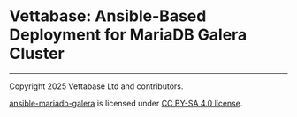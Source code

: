 # Vettabase: Ansible-Based Deployment for MariaDB Galera Cluster

---

Copyright 2025 Vettabase Ltd and contributors.

[ansible-mariadb-galera](https://github.com/Vettabase/ansible-mariadb-galera) is licensed under [CC BY-SA 4.0 license](https://creativecommons.org/licenses/by-sa/4.0/).
